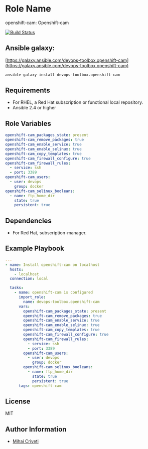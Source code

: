 Role Name
=========

openshift-cam: Openshift-cam

[![Build Status](https://travis-ci.org/cmihai-ansible/openshift-cam.svg?branch=master)](https://travis-ci.org/cmihai-ansible/openshift-cam)

Ansible galaxy:
---------------

[https://galaxy.ansible.com/devops-toolbox.openshift-cam](https://galaxy.ansible.com/devops-toolbox.openshift-cam)

```bash
ansible-galaxy install devops-toolbox.openshift-cam
```

Requirements
------------

- For RHEL, a Red Hat subscription or functional local repository.
- Ansible 2.4 or higher

Role Variables
--------------

```yaml
openshift-cam_packages_state: present
openshift-cam_remove_packages: true
openshift-cam_enable_service: true
openshift-cam_enable_selinux: true
openshift-cam_copy_templates: true
openshift-cam_firewall_configure: true
openshift-cam_firewall_rules:
  - service: ssh
  - port: 3389
openshift-cam_users:
  - user: devops
    group: docker
openshift-cam_selinux_booleans:
  - name: ftp_home_dir
    state: true
    persistent: true
```

Dependencies
------------

- For Red Hat, subscription-manager.

Example Playbook
----------------

```yaml
---
- name: Install openshift-cam on localhost
  hosts:
    - localhost
  connection: local

  tasks:
    - name: openshift-cam is configured
      import_role:
        name: devops-toolbox.openshift-cam
      vars:
        openshift-cam_packages_state: present
        openshift-cam_remove_packages: true
        openshift-cam_enable_service: true
        openshift-cam_enable_selinux: true
        openshift-cam_copy_templates: true
        openshift-cam_firewall_configure: true
        openshift-cam_firewall_rules:
          - service: ssh
          - port: 3389
        openshift-cam_users:
          - user: devops
            group: docker
        openshift-cam_selinux_booleans:
          - name: ftp_home_dir
            state: true
            persistent: true
      tags: openshift-cam
```

License
-------

MIT

Author Information
------------------

- [Mihai Criveti](https://www.linkedin.com/in/devops-toolbox.)
